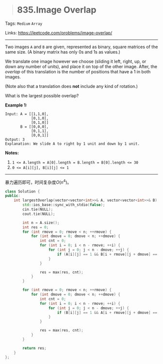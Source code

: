 > # 835.Image Overlap

Tags: `Medium` `Array`

Links: https://leetcode.com/problems/image-overlap/

------

Two images `A` and `B` are given, represented as binary, square matrices of the same size. (A binary matrix has only 0s and 1s as values.)

We translate one image however we choose (sliding it left, right, up, or down any number of units), and place it on top of the other image. After, the *overlap* of this translation is the number of positions that have a 1 in both images.

(Note also that a translation does **not** include any kind of rotation.)

What is the largest possible overlap?

**Example 1:**

```
Input: A = [[1,1,0],
            [0,1,0],
            [0,1,0]]
       B = [[0,0,0],
            [0,1,1],
            [0,0,1]]
Output: 3
Explanation: We slide A to right by 1 unit and down by 1 unit.
```

**Notes:** 

1. `1 <= A.length = A[0].length = B.length = B[0].length <= 30`
2. `0 <= A[i][j], B[i][j] <= 1`

------

暴力遍历即可，时间复杂度$O(n^4)$。

```c++
class Solution {
public:
    int largestOverlap(vector<vector<int>>& A, vector<vector<int>>& B) {
        std::ios_base::sync_with_stdio(false);
        cin.tie(NULL);
        cout.tie(NULL);      

        int n = A.size();
        int res = 0;
        for (int rmove = 0; rmove < n; ++rmove) {
            for (int dmove = 0; dmove < n; ++dmove) {
                int cnt = 0;
                for (int i = 0; i < n - rmove; ++i) {
                    for (int j = 0; j < n - dmove; ++j) {
                        if (A[i][j] == 1 && B[i + rmove][j + dmove] == 1) ++cnt;
                    }
                }

                res = max(res, cnt);
            }
        }

        for (int rmove = 0; rmove < n; ++rmove) {
            for (int dmove = 0; dmove < n; ++dmove) {
                int cnt = 0;
                for (int i = 0; i < n - rmove; ++i) {
                    for (int j = 0; j < n - dmove; ++j) {
                        if (B[i][j] == 1 && A[i + rmove][j + dmove] == 1) ++cnt;
                    }
                }

                res = max(res, cnt);
            }
        }

        return res;
    }
};
```

